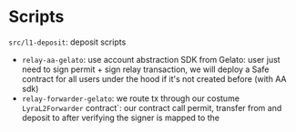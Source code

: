 # Scripts

`src/l1-deposit`: deposit scripts

* `relay-aa-gelato`: use account abstraction SDK from Gelato: user just need to sign permit + sign relay transaction, we will deploy a Safe contract for all users under the hood if it's not created before (with AA sdk) 
* `relay-forwarder-gelato`: we route tx through our costume `LyraL2Forwarder` contract`: our contract call permit, transfer from and deposit to after verifying the signer is mapped to the 